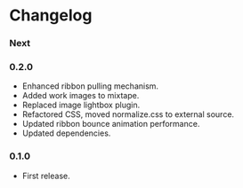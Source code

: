 # Changelog


### Next


### 0.2.0

- Enhanced ribbon pulling mechanism.
- Added work images to mixtape.
- Replaced image lightbox plugin.
- Refactored CSS, moved normalize.css to external source.
- Updated ribbon bounce animation performance.
- Updated dependencies.

### 0.1.0

- First release.
